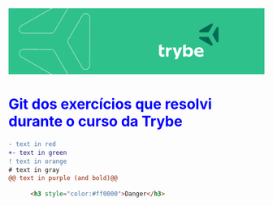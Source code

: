 <img alt="capa da trybe" src="/images/CAPA_LINKEDIN_PERFIL_PESSOAL03.png" />
<h1><span style="color:blue">Git dos exercícios que resolvi durante o curso da Trybe</span></h1>

```diff
- text in red
+- text in green
! text in orange
# text in gray
@@ text in purple (and bold)@@
```
```html
      <h3 style="color:#ff0000">Danger</h3>
```

